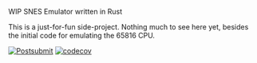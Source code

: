 WIP SNES Emulator written in Rust

This is a just-for-fun side-project. Nothing much to see here yet, besides the initial code for
emulating the 65816 CPU.

[![Postsubmit](https://github.com/denniskempin/sres/actions/workflows/postsubmit.yml/badge.svg)](https://github.com/denniskempin/sres/actions/workflows/postsubmit.yml)
[![codecov](https://codecov.io/gh/denniskempin/sres/graph/badge.svg?token=XE9UTCJPOJ)](https://codecov.io/gh/denniskempin/sres)
